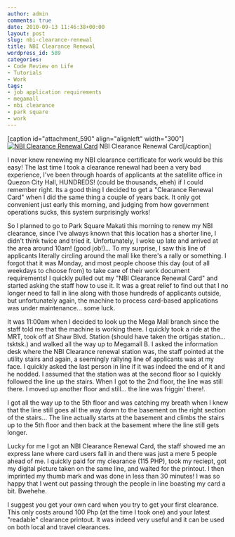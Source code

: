```yaml
---
author: admin
comments: true
date: 2010-09-13 11:46:38+00:00
layout: post
slug: nbi-clearance-renewal
title: NBI Clearance Renewal
wordpress_id: 589
categories:
- Code Review on Life
- Tutorials
- Work
tags:
- job application requirements
- megamall
- nbi clearance
- park square
- work
---
```


[caption id="attachment_590" align="alignleft" width="300"][![NBI Clearance Renewal Card](http://www.reengo.com/wp-content/uploads/2010/09/nbi-300x185.jpg)](http://www.reengo.com/nbi-clearance-renewal/nbi) NBI Clearance Renewal Card[/caption]

I never knew renewing my NBI clearance certificate for work would be this easy! The last time I took a clearance renewal had been a very bad experience, I've been through hoards of applicants at the satellite office in Quezon City Hall, HUNDREDS! (could be thousands, eheh) if I could remember right. Its a good thing I decided to get a "Clearance Renewal Card" when I did the same thing a couple of years back. It only got convenient just early this morning, and judging from how government operations sucks, this system surprisingly works!

So I planned to go to Park Square Makati this morning to renew my NBI clearance, since I've always known that this location has a shorter line, I didn't think twice and tried it. Unfortunately, I woke up late and arrived at the area around 10am! (good job!)... To my surprise, I saw this line of applicants literally circling around the mall like there's a rally or something. I forgot that it was Monday, and most people choose this day (out of all weekdays to choose from) to take care of their work document requirements! I quickly pulled out my "NBI Clearance Renewal Card" and started asking the staff how to use it. It was a great relief to find out that I no longer need to fall in line along with those hundreds of applicants outside, but unfortunately again, the machine to process card-based applications was under maintenance... some luck.

It was 11:00am when I decided to look up the Mega Mall branch since the staff told me that the machine is working there. I quickly took a ride at the MRT, took off at Shaw Blvd. Station (should have taken the ortigas station... tsktsk.) and walked all the way up to Megamall B. I asked the information desk where the NBI Clearance renewal station was, the staff pointed at the utility stairs and again, a seemingly rallying line of applicants was at my face. I quickly asked the last person in line if it was indeed the end of it and he nodded. I assumed that the station was at the second floor so I quickly followed the line up the stairs. When I got to the 2nd floor, the line was still there. I moved up another floor and still... the line was friggin' there!.

I got all the way up to the 5th floor and was catching my breath when I knew that the line still goes all the way down to the basement on the right section of the stairs... The line actually starts at the basement and climbs the stairs up to the 5th floor and then back at the basement where the line still gets longer.

Lucky for me I got an NBI Clearance Renewal Card, the staff showed me an express lane where card users fall in and there was just a mere 5 people ahead of me. I quickly paid for my clearance (115 PHP), took my reciept, got my digital picture taken on the same line, and waited for the printout. I then imprinted my thumb mark and was done in less than 30 minutes! I was so happy that I went out passing through the people in line boasting my card a bit. Bwehehe.

I suggest you get your own card when you try to get your first clearance. This only costs around 100 Php (at the time I took one) and your latest "readable" clearance printout. It was indeed very useful and it can be used on both local and travel clearances.
